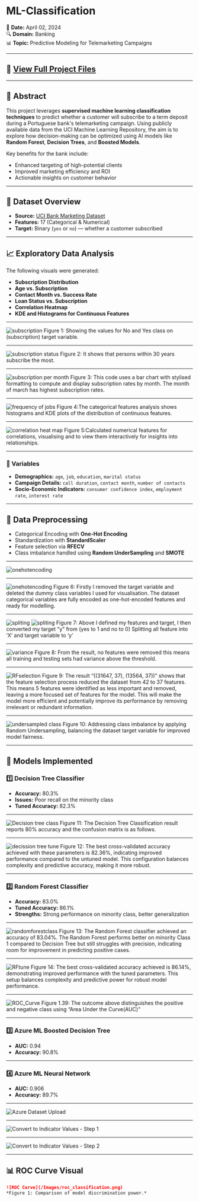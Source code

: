 # ML-Classification  
📅 **Date:** April 02, 2024  
🔍 **Domain:** Banking  
📊 **Topic:** Predictive Modeling for Telemarketing Campaigns

---

## 🔗 [View Full Project Files](https://github.com/Clemobrain/Clem_Portfolio/blob/main/Big%20Data%20And%20Machine%20learning%20Project)

---

## 🧠 Abstract

This project leverages **supervised machine learning classification techniques** to predict whether a customer will subscribe to a term deposit during a Portuguese bank's telemarketing campaign. Using publicly available data from the UCI Machine Learning Repository, the aim is to explore how decision-making can be optimized using AI models like **Random Forest**, **Decision Trees**, and **Boosted Models**.

Key benefits for the bank include:  
- Enhanced targeting of high-potential clients  
- Improved marketing efficiency and ROI  
- Actionable insights on customer behavior  

---

## 📂 Dataset Overview

- **Source:** [UCI Bank Marketing Dataset](https://archive.ics.uci.edu/dataset/222/bank+marketing)  
- **Features:** 17 (Categorical & Numerical)  
- **Target:** Binary (`yes` or `no`) — whether a customer subscribed

---

## 📈 Exploratory Data Analysis

The following visuals were generated:

- **Subscription Distribution**
- **Age vs. Subscription**
- **Contact Month vs. Success Rate**
- **Loan Status vs. Subscription**
- **Correlation Heatmap**
- **KDE and Histograms for Continuous Features**

---

![subscription](/Photo/subscription.png)
Figure 1: Showing the values for No and Yes class on (subscription) target variable.

---

![subscription status](/Photo/subscription_status.png)
Figure 2: It shows that persons within 30 years subscribe the most.

---

![subscription per month](/Photo/subscription_per_month.png)
Figure 3: This code uses a bar chart with stylised formatting to compute and display subscription rates by month. The month of march has highest subscription rates.

---

![frequency of jobs](/Photo/frequency_of_jobs.png)
Figure 4:The categorical features analysis shows histograms and KDE plots of the distribution of continuous features.  

---

![correlation heat map](/Photo/correlation_heat_map.png)
Figure 5:Calculated numerical features for correlations, visualising and to view them interactively for insights into relationships.

---

### 🔑 Variables
- **Demographics:** `age`, `job`, `education`, `marital status`  
- **Campaign Details:** `call duration`, `contact month`, `number of contacts`  
- **Socio-Economic Indicators:** `consumer confidence index`, `employment rate`, `interest rate`

---

## 🧹 Data Preprocessing

- Categorical Encoding with **One-Hot Encoding**
- Standardization with **StandardScaler**
- Feature selection via **RFECV**
- Class imbalance handled using **Random UnderSampling** and **SMOTE**

---

![onehotencoding](/Photo/onehotencoding1map.png)

---

![onehotencoding](/Photo/onehotencoding.png)
Figure 6: Firstly I removed the target variable and deleted the dummy class variables I used for visualisation. The dataset categorical variables are fully encoded as one-hot-encoded features and ready for modelling.

---

![spliting](/Photo/split.png)
![spliting](/Photo/split2.png)
Figure 7:  Above I defined my features and target, I then converted my target “y” from (yes to 1 and no to 0) Splitting all feature into ‘X’ and target variable to ‘y’

---

![variance](/Photo/variance.png)
Figure 8: From the result, no features were removed this means all training and testing sets had variance above the threshold.

---

![RFselection](/Photo/RFfor_feature_selection.png)
Figure 9: The result “((31647, 37), (13564, 37))” shows that the feature selection process reduced the dataset from 42 to 37 features. This means 5 features were identified as less important and removed, leaving a more focused set of features for the model. This will make the model more efficient and potentially improve its performance by removing irrelevant or redundant information.

---

![undersampled class](/Photo/undersampled_class.png)
Figure 10: Addressing class imbalance by applying Random Undersampling, balancing the dataset target variable for improved model fairness.

---

## 🤖 Models Implemented

### 1️⃣ Decision Tree Classifier
- **Accuracy:** 80.3%  
- **Issues:** Poor recall on the minority class  
- **Tuned Accuracy:** 82.3%

---

![Decision tree class](/Photo/Decision_tree_class.png)
Figure 11: The Decision Tree Classification result reports 80% accuracy and the confusion matrix is as follows.

---

![decission tree tune](/Photo/decission_tree_tune.png)
Figure 12: The best cross-validated accuracy achieved with these parameters is 82.36%, indicating improved performance compared to the untuned model. This configuration balances complexity and predictive accuracy, making it more robust.

---

### 2️⃣ Random Forest Classifier
- **Accuracy:** 83.0%  
- **Tuned Accuracy:** 86.1%  
- **Strengths:** Strong performance on minority class, better generalization

---

![randomforestclass](/Photo/randomforestclass.png)
Figure 13: The Random Forest classifier achieved an accuracy of 83.04%. The Random Forest performs better on minority Class 1 compared to Decision Tree but still struggles with precision, indicating room for improvement in predicting positive cases.

---

![RFtune](/Photo/RFtune.png)
Figure 14: The best cross-validated accuracy achieved is 86.14%, demonstrating improved performance with the tuned parameters. This setup balances complexity and predictive power for robust model performance.

---

![ROC_Curve](/Photo/ROC_curve.png) 
Figure 1.39: The outcome above distinguishes the positive and negative class using “Area Under the Curve(AUC)”

---

### 3️⃣ Azure ML Boosted Decision Tree
- **AUC:** 0.94  
- **Accuracy:** 90.8%

---

### 4️⃣ Azure ML Neural Network
- **AUC:** 0.906  
- **Accuracy:** 89.7%

---

![Azure Dataset Upload](/Photo/Azuredatasetupload.png)

---

![Convert to Indicator Values - Step 1](/Photo/convert1.png)  

---

![Convert to Indicator Values - Step 2](/Photo/convert2.png)  

---

## 📊 ROC Curve Visual

```md
![ROC Curve](/Images/roc_classification.png)  
*Figure 1: Comparison of model discrimination power.*
